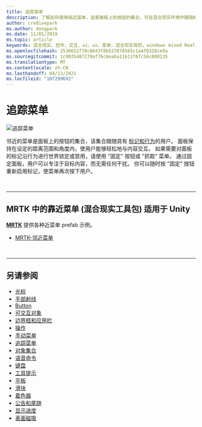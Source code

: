 ```yaml
---
title: 追踪菜单
description: 了解如何使用临近菜单，这是面板上的按钮的集合，可在混合现实环境中跟随标记。
author: cre8ivepark
ms.author: dongpark
ms.date: 11/01/2019
ms.topic: article
keywords: 混合现实，控件，交互，ui，ux，菜单，混合现实耳机，windows mixed Reality 耳机，虚拟现实耳机，HoloLens，MRTK，混合现实工具包
ms.openlocfilehash: 2536652f78c0643f8b527878565c1a4f0328ce9a
ms.sourcegitcommit: 1c9035487270af76c6eaba11b11f6fc56c008135
ms.translationtype: MT
ms.contentlocale: zh-CN
ms.lasthandoff: 04/13/2021
ms.locfileid: "107299692"
---
```

# <a name="near-menu"></a>追踪菜单

![追踪菜单](images/UX_Hero_NearMenu.jpg)

邻近的菜单是面板上的按钮的集合，该集合跟随具有 [标记和行为](billboarding-and-tag-along.md#what-is-a-tag-along)的用户。 面板保持在设定的距离范围和角度内，使用户能够轻松地与内容交互。 如果需要对面板的标记沿行为进行世界锁定或禁用，请使用 "固定" 按钮或 "抓取" 菜单。 通过固定面板，用户可以专注于目标内容，而无需任何干扰。 你可以随时按 "固定" 按钮重新启用标记，使菜单再次按下用户。

<br>

---

## <a name="near-menu-in-mrtk-mixed-reality-toolkit-for-unity"></a>MRTK 中的靠近菜单 (混合现实工具包) 适用于 Unity
**[MRTK](https://github.com/Microsoft/MixedRealityToolkit-Unity)** 提供各种近菜单 prefab 示例。

* [MRTK-邻近菜单](https://docs.microsoft.com/windows/mixed-reality/mrtk-unity/features/ux-building-blocks/near-menu)

<br>

---

## <a name="see-also"></a>另请参阅

* [光标](cursors.md)
* [手部射线](point-and-commit.md)
* [Button](button.md)
* [可交互对象](interactable-object.md)
* [边界框和应用栏](app-bar-and-bounding-box.md)
* [操作](direct-manipulation.md)
* [手动菜单](hand-menu.md)
* [追踪菜单](near-menu.md)
* [对象集合](object-collection.md)
* [语音命令](voice-input.md)
* [键盘](keyboard.md)
* [工具提示](tooltip.md)
* [平板](slate.md)
* [滑块](slider.md)
* [着色器](shader.md)
* [公告和尾随](billboarding-and-tag-along.md)
* [显示进度](progress.md)
* [表面磁吸](surface-magnetism.md)
